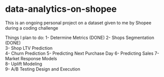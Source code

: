 # data-analytics-on-shopee
This is an ongoing personal project on a dataset given to me by Shopee during a coding challenge 

Things I plan to do:
1- Determine Metrics (DONE)	
2- Shops Segmentation (DONE)	
3- Shop LTV Prediction	
4- Churn Prediction	
5- Predicting Next Purchase Day	
6- Predicting Sales	
7- Market Response Models	
8- Uplift Modeling	
9- A/B Testing Design and Execution	
